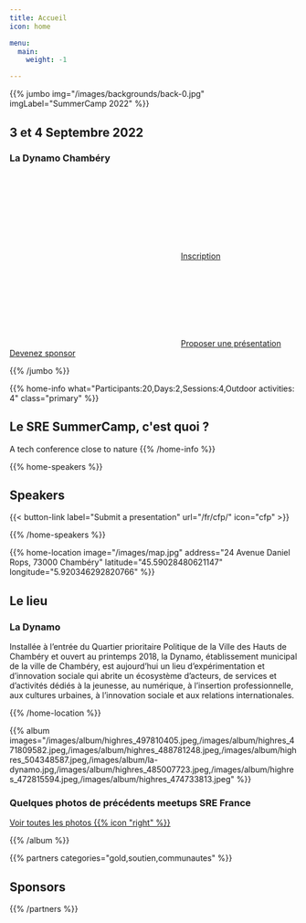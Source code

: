 ```yaml
---
title: Accueil
icon: home

menu:
  main:
    weight: -1

---
```



{{% jumbo img="/images/backgrounds/back-0.jpg" imgLabel="SummerCamp 2022" %}}

## 3 et 4 Septembre 2022
### La Dynamo Chambéry

<a class="btn primary btn-lg" href="https://www.eventbrite.com/e/sre-france-summer-camp-tickets-394252900037">
    <svg class="icon icon-ticket"><use xlink:href="#ticket"></use></svg>Inscription
</a>
<a class="btn primary btn-lg" href="/fr/cfp/">
    <svg class="icon icon-cfp"><use xlink:href="#cfp"></use></svg>Proposer une présentation
</a>
<a class="btn primary btn-lg" style="margin-top: 1em;" href="/summercamp-2022-deck-v2.pdf" target="_blank">Devenez sponsor</a>

{{% /jumbo %}}



{{% home-info what="Participants:20,Days:2,Sessions:4,Outdoor activities: 4" class="primary" %}}
## Le SRE SummerCamp, c'est quoi ?

A tech conference close to nature
{{% /home-info %}}


<!-- ... -->



{{% home-speakers %}}
## Speakers

{{< button-link label="Submit a presentation"
                url="/fr/cfp/"
                icon="cfp" >}}
<!--
{{< button-link label="See all speakers"
                url="./speakers"
                icon="right" >}}
-->

{{% /home-speakers %}}

<!-- ... -->

<!--
{{% home-tickets %}}
# Billets

<a class="btn primary" href="https://www.billetweb.fr/devfest-toulouse-2019" target="_blank"><svg class="icon icon-cfp"><use xlink:href="#ticket"></use></svg>Ticketing</a>

<ul>
<li>{{< ticket name="Blind Birds"
           starts="2019-03-25"
           ends="2019-04-25"
           price="40 €"
           info="50 first places"
           soldOut="true"
           url="https://www.billetweb.fr/devfest-toulouse-2019" >}}</li>
<li>{{< ticket name="Early Birds"
           starts="2019-04-25"
           ends="2019-06-22"
           price="60 €"
           info="80 first places"
           soldOut="true"
           url="https://www.billetweb.fr/devfest-toulouse-2019" >}}</li>
<li>{{< ticket name="Normal"
           starts="2019-06-22"
           ends="2019-10-03"
           price="80 €"
           info="300 last places"
           soldOut="true"
           url="https://www.billetweb.fr/devfest-toulouse-2019" >}}</li>
</ul>

\* Votre billet vous donne accès à toutes les conférences, aux pauses café et au repas. L'hébergement n'est **pas** inclus dans ce prix.

{{% /home-tickets %}}
-->

<!-- ... -->

{{% home-location
    image="/images/map.jpg"
    address="24 Avenue Daniel Rops, 73000 Chambéry"
    latitude="45.59028480621147"
    longitude="5.920346292820766" %}}

## Le lieu

### La Dynamo

Installée à l’entrée du Quartier prioritaire Politique de la Ville des Hauts de Chambéry et ouvert au printemps 2018, la Dynamo, établissement municipal de la ville de Chambéry, est aujourd’hui un lieu d’expérimentation et d’innovation sociale qui abrite un écosystème d’acteurs, de services et d’activités dédiés à la jeunesse, au numérique, à l’insertion professionnelle, aux cultures urbaines, à l’innovation sociale et aux relations internationales.

{{% /home-location %}}

<!-- ... -->

{{% album images="/images/album/highres_497810405.jpeg,/images/album/highres_471809582.jpeg,/images/album/highres_488781248.jpeg,/images/album/highres_504348587.jpeg,/images/album/la-dynamo.jpg,/images/album/highres_485007723.jpeg,/images/album/highres_472815594.jpeg,/images/album/highres_474733813.jpeg" %}}

### Quelques photos de précédents meetups SRE France

<a class="btn primary" target="_blank" rel="noopener" href="https://www.meetup.com/Site-Reliability-Engineering-France/">
    Voir toutes les photos
    {{% icon "right" %}}
</a>

{{% /album  %}}

<!-- ... -->

{{% partners categories="gold,soutien,communautes" %}}
## Sponsors
{{% /partners %}}

